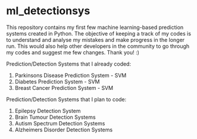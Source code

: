 # ml_detectionsys

This repository contains my first few machine learning-based prediction systems created in Python. The objective of keeping a track of my codes is to understand and analyse my mistakes and make progress in the longer run. This would also help other developers in the community to go through my codes and suggest me few changes. Thank you! :)


Prediction/Detection Systems that I already coded:
1. Parkinsons Disease Prediction System - SVM
2. Diabetes Prediction System - SVM
3. Breast Cancer Prediction System - SVM 

Prediction/Detection Systems that I plan to code:
1. Epilepsy Detection System
2. Brain Tumour Detection Systems
3. Autism Spectrum Detection Systems
4. Alzheimers Disorder Detection Systems 
